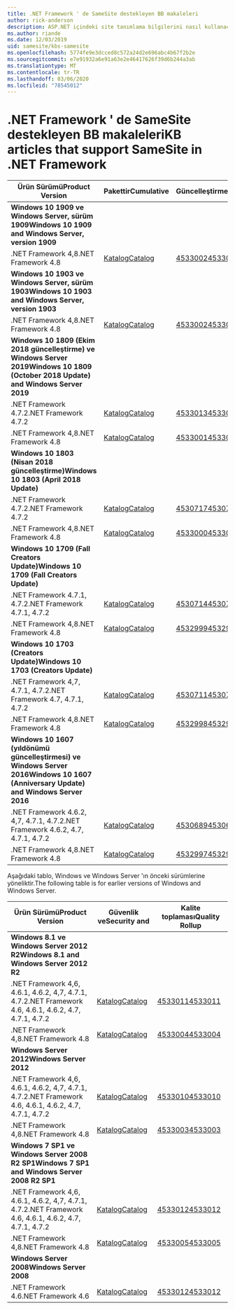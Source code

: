 ```yaml
---
title: .NET Framework ' de SameSite destekleyen BB makaleleri
author: rick-anderson
description: ASP.NET içindeki site tanımlama bilgilerini nasıl kullanacağınızı öğrenin
ms.author: riande
ms.date: 12/03/2019
uid: samesite/kbs-samesite
ms.openlocfilehash: 5774fe9e3dcced8c572a24d2e696abc4b67f2b2e
ms.sourcegitcommit: e7e91932a6e91a63e2e46417626f39d6b244a3ab
ms.translationtype: MT
ms.contentlocale: tr-TR
ms.lasthandoff: 03/06/2020
ms.locfileid: "78545012"
---
```

# <a name="kb-articles-that-support-samesite-in-net-framework"></a><span data-ttu-id="654a9-103">.NET Framework ' de SameSite destekleyen BB makaleleri</span><span class="sxs-lookup"><span data-stu-id="654a9-103">KB articles that support SameSite in .NET Framework</span></span>

| <span data-ttu-id="654a9-104">Ürün Sürümü</span><span class="sxs-lookup"><span data-stu-id="654a9-104">Product Version</span></span> | <span data-ttu-id="654a9-105">Pakettir</span><span class="sxs-lookup"><span data-stu-id="654a9-105">Cumulative</span></span> | <span data-ttu-id="654a9-106">Güncelleştirme</span><span class="sxs-lookup"><span data-stu-id="654a9-106">Update</span></span> |
| ------------- | ------------- | --- |
| <span data-ttu-id="654a9-107">**Windows 10 1909 ve Windows Server, sürüm 1909**</span><span class="sxs-lookup"><span data-stu-id="654a9-107">**Windows 10 1909 and Windows Server, version 1909**</span></span> | | |
| <span data-ttu-id="654a9-108">.NET Framework 4,8</span><span class="sxs-lookup"><span data-stu-id="654a9-108">.NET Framework 4.8</span></span>  | [<span data-ttu-id="654a9-109">Katalog</span><span class="sxs-lookup"><span data-stu-id="654a9-109">Catalog</span></span>](https://www.catalog.update.microsoft.com/Search.aspx?q=4533002)  | [<span data-ttu-id="654a9-110">4533002</span><span class="sxs-lookup"><span data-stu-id="654a9-110">4533002</span></span>](https://support.microsoft.com/en-us/help/4533002) |
| <span data-ttu-id="654a9-111">**Windows 10 1903 ve Windows Server, sürüm 1903**</span><span class="sxs-lookup"><span data-stu-id="654a9-111">**Windows 10 1903 and Windows Server, version 1903**</span></span> | | |
| <span data-ttu-id="654a9-112">.NET Framework 4,8</span><span class="sxs-lookup"><span data-stu-id="654a9-112">.NET Framework 4.8</span></span>  | [<span data-ttu-id="654a9-113">Katalog</span><span class="sxs-lookup"><span data-stu-id="654a9-113">Catalog</span></span>](https://www.catalog.update.microsoft.com/Search.aspx?q=4533002)  | [<span data-ttu-id="654a9-114">4533002</span><span class="sxs-lookup"><span data-stu-id="654a9-114">4533002</span></span>](https://support.microsoft.com/en-us/help/4533002) |
| <span data-ttu-id="654a9-115">**Windows 10 1809 (Ekim 2018 güncelleştirme) ve Windows Server 2019**</span><span class="sxs-lookup"><span data-stu-id="654a9-115">**Windows 10 1809 (October 2018 Update) and Windows Server 2019**</span></span> | |
| <span data-ttu-id="654a9-116">.NET Framework 4.7.2</span><span class="sxs-lookup"><span data-stu-id="654a9-116">.NET Framework 4.7.2</span></span>  | [<span data-ttu-id="654a9-117">Katalog</span><span class="sxs-lookup"><span data-stu-id="654a9-117">Catalog</span></span>](https://www.catalog.update.microsoft.com/Search.aspx?q=4533013)  | [<span data-ttu-id="654a9-118">4533013</span><span class="sxs-lookup"><span data-stu-id="654a9-118">4533013</span></span>](https://support.microsoft.com/en-us/help/4533013) |
| <span data-ttu-id="654a9-119">.NET Framework 4,8</span><span class="sxs-lookup"><span data-stu-id="654a9-119">.NET Framework 4.8</span></span>  | [<span data-ttu-id="654a9-120">Katalog</span><span class="sxs-lookup"><span data-stu-id="654a9-120">Catalog</span></span>](https://www.catalog.update.microsoft.com/Search.aspx?q=4533001)  | [<span data-ttu-id="654a9-121">4533001</span><span class="sxs-lookup"><span data-stu-id="654a9-121">4533001</span></span>](https://support.microsoft.com/en-us/help/4533001) |
| <span data-ttu-id="654a9-122">**Windows 10 1803 (Nisan 2018 güncelleştirme)**</span><span class="sxs-lookup"><span data-stu-id="654a9-122">**Windows 10 1803 (April 2018 Update)**</span></span> | |
| <span data-ttu-id="654a9-123">.NET Framework 4.7.2</span><span class="sxs-lookup"><span data-stu-id="654a9-123">.NET Framework 4.7.2</span></span>  | [<span data-ttu-id="654a9-124">Katalog</span><span class="sxs-lookup"><span data-stu-id="654a9-124">Catalog</span></span>](https://www.catalog.update.microsoft.com/Search.aspx?q=4530717)  | [<span data-ttu-id="654a9-125">4530717</span><span class="sxs-lookup"><span data-stu-id="654a9-125">4530717</span></span>](https://support.microsoft.com/en-us/help/4530717) |
| <span data-ttu-id="654a9-126">.NET Framework 4,8</span><span class="sxs-lookup"><span data-stu-id="654a9-126">.NET Framework 4.8</span></span>  | [<span data-ttu-id="654a9-127">Katalog</span><span class="sxs-lookup"><span data-stu-id="654a9-127">Catalog</span></span>](https://www.catalog.update.microsoft.com/Search.aspx?q=4533000)  | [<span data-ttu-id="654a9-128">4533000</span><span class="sxs-lookup"><span data-stu-id="654a9-128">4533000</span></span>](https://support.microsoft.com/en-us/help/4533000) |
| <span data-ttu-id="654a9-129">**Windows 10 1709 (Fall Creators Update)**</span><span class="sxs-lookup"><span data-stu-id="654a9-129">**Windows 10 1709 (Fall Creators Update)**</span></span> | |
| <span data-ttu-id="654a9-130">.NET Framework 4.7.1, 4.7.2</span><span class="sxs-lookup"><span data-stu-id="654a9-130">.NET Framework 4.7.1, 4.7.2</span></span>  | [<span data-ttu-id="654a9-131">Katalog</span><span class="sxs-lookup"><span data-stu-id="654a9-131">Catalog</span></span>](https://www.catalog.update.microsoft.com/Search.aspx?q=4530714)  | [<span data-ttu-id="654a9-132">4530714</span><span class="sxs-lookup"><span data-stu-id="654a9-132">4530714</span></span>](https://support.microsoft.com/en-us/help/4530714) |
| <span data-ttu-id="654a9-133">.NET Framework 4,8</span><span class="sxs-lookup"><span data-stu-id="654a9-133">.NET Framework 4.8</span></span>  | [<span data-ttu-id="654a9-134">Katalog</span><span class="sxs-lookup"><span data-stu-id="654a9-134">Catalog</span></span>](https://www.catalog.update.microsoft.com/Search.aspx?q=4532999)  | [<span data-ttu-id="654a9-135">4532999</span><span class="sxs-lookup"><span data-stu-id="654a9-135">4532999</span></span>](https://support.microsoft.com/en-us/help/4532999) |
| <span data-ttu-id="654a9-136">**Windows 10 1703 (Creators Update)**</span><span class="sxs-lookup"><span data-stu-id="654a9-136">**Windows 10 1703 (Creators Update)**</span></span> | |
| <span data-ttu-id="654a9-137">.NET Framework 4,7, 4.7.1, 4.7.2</span><span class="sxs-lookup"><span data-stu-id="654a9-137">.NET Framework 4.7, 4.7.1, 4.7.2</span></span>  | [<span data-ttu-id="654a9-138">Katalog</span><span class="sxs-lookup"><span data-stu-id="654a9-138">Catalog</span></span>](https://www.catalog.update.microsoft.com/Search.aspx?q=4530711)  | [<span data-ttu-id="654a9-139">4530711</span><span class="sxs-lookup"><span data-stu-id="654a9-139">4530711</span></span>](https://support.microsoft.com/en-us/help/4530711) |
| <span data-ttu-id="654a9-140">.NET Framework 4,8</span><span class="sxs-lookup"><span data-stu-id="654a9-140">.NET Framework 4.8</span></span>  | [<span data-ttu-id="654a9-141">Katalog</span><span class="sxs-lookup"><span data-stu-id="654a9-141">Catalog</span></span>](https://www.catalog.update.microsoft.com/Search.aspx?q=4532998)  | [<span data-ttu-id="654a9-142">4532998</span><span class="sxs-lookup"><span data-stu-id="654a9-142">4532998</span></span>](https://support.microsoft.com/en-us/help/4532998) |
| <span data-ttu-id="654a9-143">**Windows 10 1607 (yıldönümü güncelleştirmesi) ve Windows Server 2016**</span><span class="sxs-lookup"><span data-stu-id="654a9-143">**Windows 10 1607 (Anniversary Update) and Windows Server 2016**</span></span> | |
| <span data-ttu-id="654a9-144">.NET Framework 4.6.2, 4,7, 4.7.1, 4.7.2</span><span class="sxs-lookup"><span data-stu-id="654a9-144">.NET Framework 4.6.2, 4.7, 4.7.1, 4.7.2</span></span> | [<span data-ttu-id="654a9-145">Katalog</span><span class="sxs-lookup"><span data-stu-id="654a9-145">Catalog</span></span>](https://www.catalog.update.microsoft.com/Search.aspx?q=4530689)  | [<span data-ttu-id="654a9-146">4530689</span><span class="sxs-lookup"><span data-stu-id="654a9-146">4530689</span></span>](https://support.microsoft.com/en-us/help/4530689) |
| <span data-ttu-id="654a9-147">.NET Framework 4,8</span><span class="sxs-lookup"><span data-stu-id="654a9-147">.NET Framework 4.8</span></span>  | [<span data-ttu-id="654a9-148">Katalog</span><span class="sxs-lookup"><span data-stu-id="654a9-148">Catalog</span></span>](https://www.catalog.update.microsoft.com/Search.aspx?q=4532997)  | [<span data-ttu-id="654a9-149">4532997</span><span class="sxs-lookup"><span data-stu-id="654a9-149">4532997</span></span>](https://support.microsoft.com/en-us/help/4532997) |

<span data-ttu-id="654a9-150">Aşağıdaki tablo, Windows ve Windows Server 'ın önceki sürümlerine yöneliktir.</span><span class="sxs-lookup"><span data-stu-id="654a9-150">The following table is for earlier versions of Windows and Windows Server.</span></span>

| <span data-ttu-id="654a9-151">Ürün Sürümü</span><span class="sxs-lookup"><span data-stu-id="654a9-151">Product Version</span></span> | <span data-ttu-id="654a9-152">Güvenlik ve</span><span class="sxs-lookup"><span data-stu-id="654a9-152">Security and</span></span> | <span data-ttu-id="654a9-153">Kalite toplaması</span><span class="sxs-lookup"><span data-stu-id="654a9-153">Quality Rollup</span></span> |
| ------------- | ------------- | --- |
| <span data-ttu-id="654a9-154">**Windows 8.1 ve Windows Server 2012 R2**</span><span class="sxs-lookup"><span data-stu-id="654a9-154">**Windows 8.1 and Windows Server 2012 R2**</span></span> | |
| <span data-ttu-id="654a9-155">.NET Framework 4,6, 4.6.1, 4.6.2, 4,7, 4.7.1, 4.7.2</span><span class="sxs-lookup"><span data-stu-id="654a9-155">.NET Framework 4.6, 4.6.1, 4.6.2, 4.7, 4.7.1, 4.7.2</span></span> | [<span data-ttu-id="654a9-156">Katalog</span><span class="sxs-lookup"><span data-stu-id="654a9-156">Catalog</span></span>](https://www.catalog.update.microsoft.com/Search.aspx?q=4533011)  | [<span data-ttu-id="654a9-157">4533011</span><span class="sxs-lookup"><span data-stu-id="654a9-157">4533011</span></span>](https://support.microsoft.com/en-us/help/4533011) |
| <span data-ttu-id="654a9-158">.NET Framework 4,8</span><span class="sxs-lookup"><span data-stu-id="654a9-158">.NET Framework 4.8</span></span>  | [<span data-ttu-id="654a9-159">Katalog</span><span class="sxs-lookup"><span data-stu-id="654a9-159">Catalog</span></span>](https://www.catalog.update.microsoft.com/Search.aspx?q=4533004)  | [<span data-ttu-id="654a9-160">4533004</span><span class="sxs-lookup"><span data-stu-id="654a9-160">4533004</span></span>](https://support.microsoft.com/en-us/help/4533004) |
| <span data-ttu-id="654a9-161">**Windows Server 2012**</span><span class="sxs-lookup"><span data-stu-id="654a9-161">**Windows Server 2012**</span></span> | |
| <span data-ttu-id="654a9-162">.NET Framework 4,6, 4.6.1, 4.6.2, 4,7, 4.7.1, 4.7.2</span><span class="sxs-lookup"><span data-stu-id="654a9-162">.NET Framework 4.6, 4.6.1, 4.6.2, 4.7, 4.7.1, 4.7.2</span></span> | [<span data-ttu-id="654a9-163">Katalog</span><span class="sxs-lookup"><span data-stu-id="654a9-163">Catalog</span></span>](https://www.catalog.update.microsoft.com/Search.aspx?q=4533010)  | [<span data-ttu-id="654a9-164">4533010</span><span class="sxs-lookup"><span data-stu-id="654a9-164">4533010</span></span>](https://support.microsoft.com/en-us/help/4533010) |
| <span data-ttu-id="654a9-165">.NET Framework 4,8</span><span class="sxs-lookup"><span data-stu-id="654a9-165">.NET Framework 4.8</span></span>  | [<span data-ttu-id="654a9-166">Katalog</span><span class="sxs-lookup"><span data-stu-id="654a9-166">Catalog</span></span>](https://www.catalog.update.microsoft.com/Search.aspx?q=4533003)  | [<span data-ttu-id="654a9-167">4533003</span><span class="sxs-lookup"><span data-stu-id="654a9-167">4533003</span></span>](https://support.microsoft.com/en-us/help/4533003) |
| <span data-ttu-id="654a9-168">**Windows 7 SP1 ve Windows Server 2008 R2 SP1**</span><span class="sxs-lookup"><span data-stu-id="654a9-168">**Windows 7 SP1 and Windows Server 2008 R2 SP1**</span></span> | |
| <span data-ttu-id="654a9-169">.NET Framework 4,6, 4.6.1, 4.6.2, 4,7, 4.7.1, 4.7.2</span><span class="sxs-lookup"><span data-stu-id="654a9-169">.NET Framework 4.6, 4.6.1, 4.6.2, 4.7, 4.7.1, 4.7.2</span></span> | [<span data-ttu-id="654a9-170">Katalog</span><span class="sxs-lookup"><span data-stu-id="654a9-170">Catalog</span></span>](https://www.catalog.update.microsoft.com/Search.aspx?q=4533012)  | [<span data-ttu-id="654a9-171">4533012</span><span class="sxs-lookup"><span data-stu-id="654a9-171">4533012</span></span>](https://support.microsoft.com/en-us/help/4533012) |
| <span data-ttu-id="654a9-172">.NET Framework 4,8</span><span class="sxs-lookup"><span data-stu-id="654a9-172">.NET Framework 4.8</span></span>  | [<span data-ttu-id="654a9-173">Katalog</span><span class="sxs-lookup"><span data-stu-id="654a9-173">Catalog</span></span>](https://www.catalog.update.microsoft.com/Search.aspx?q=4533005)  | [<span data-ttu-id="654a9-174">4533005</span><span class="sxs-lookup"><span data-stu-id="654a9-174">4533005</span></span>](https://support.microsoft.com/en-us/help/4533005) |
| <span data-ttu-id="654a9-175">**Windows Server 2008**</span><span class="sxs-lookup"><span data-stu-id="654a9-175">**Windows Server 2008**</span></span> | |
| <span data-ttu-id="654a9-176">.NET Framework 4.6</span><span class="sxs-lookup"><span data-stu-id="654a9-176">.NET Framework 4.6</span></span>  | [<span data-ttu-id="654a9-177">Katalog</span><span class="sxs-lookup"><span data-stu-id="654a9-177">Catalog</span></span>](https://www.catalog.update.microsoft.com/Search.aspx?q=4533012)  | [<span data-ttu-id="654a9-178">4533012</span><span class="sxs-lookup"><span data-stu-id="654a9-178">4533012</span></span>](https://support.microsoft.com/en-us/help/4533012) |